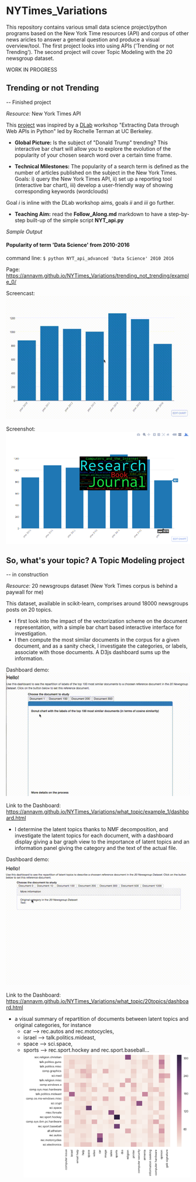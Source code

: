 # NYTimes_Variations
This repository contains various small data science project/python programs based on  the New York Time resources (API) and corpus of other news aricles to answer a general question and produce a visual overview/tool. The first project looks into using APIs ('Trending or not Trending'). The second project will cover Topic Modeling with the 20 newsgroup dataset.

WORK IN PROGRESS

## Trending or not Trending

-- Finished project

*Resource:* New York Times API


This [project](https://github.com/AnnaVM/NYTimes_Variations/tree/master/trending_not_trending) was inspired by a [DLab](http://dlab.berkeley.edu/) workshop  "Extracting Data through Web APIs in Python" led by Rochelle Terman at UC Berkeley.


* **Global Picture:** Is the subject of "Donald Trump" trending? This interactive bar chart will allow you to explore the evolution of the popularity of your chosen search word over a certain time frame.

* **Technical Milestones:** The popularity of a search term is defined as the number of articles published on the subject in the New York Times. Goals: i) query the New York Times API, ii) set up a reporting tool (interactive bar chart), iii) develop a user-friendly way of showing corresponding keywords (wordclouds)

Goal *i* is inline with the DLab workshop aims, goals *ii* and *iii* go further.

* **Teaching Aim:** read the **Follow_Along.md** markdown to have a step-by-step built-up of the simple script **NYT_api.py**

*Sample Output*
#### Popularity of term 'Data Science' from 2010-2016

command line: `$ python NYT_api_advanced 'Data Science' 2010 2016`

Page: https://annavm.github.io/NYTimes_Variations/trending_not_trending/example_0/

Screencast: ![dashboard demo](https://github.com/AnnaVM/NYTimes_Variations/blob/master/trending_not_trending/example_0/Dashboard_Demo_DataScience.gif "Dashboard demo for Data Science query")

Screenshot: ![Screenshot of example_0][ex_0]


[ex_0]: https://github.com/AnnaVM/NYTimes_Variations/blob/master/trending_not_trending/images/plotly_Data_Science.png "Screenshot for the interactive bar graph for the trend in search term Data Science from 2010 to 2016"

## So, what's your topic? A Topic Modeling project

-- in construction

*Resource:*  20 newsgroups dataset (New York Times corpus is behind a paywall for me)

This dataset, available in scikit-learn, comprises around 18000 newsgroups posts on 20 topics.

- I first look into the impact of the vectorization scheme on the document representation, with a simple bar chart based interactive interface for investigation.
- I then compute the most similar documents in the corpus for a given document, and as a sanity check, I investigate the categories, or labels, associate with those documents. A D3js dashboard sums up the information.

Dashboard demo:
![dashboard demo](https://github.com/AnnaVM/NYTimes_Variations/blob/master/what_topic/example_1/similar_docs_dashboard.gif "Dashboard demo for document 13")

Link to the Dashboard:
https://annavm.github.io/NYTimes_Variations/what_topic/example_1/dashboard.html

- I determine the latent topics thanks to NMF decomposition, and investigate the latent topics for each document, with a dashboard display giving a bar graph view to the importance of latent topics and an information panel giving the category and the text of the actual file.

Dashboard demo:
![dashboard demo](https://github.com/AnnaVM/NYTimes_Variations/blob/master/what_topic/20topics/latent_topic_demo.gif "Demo - looking at latent topics for documents")

Link to the Dashboard:
https://annavm.github.io/NYTimes_Variations/what_topic/20topics/dashboard.html

- a visual summary of repartition of documents between latent topics and original categories, for instance
  - car --> rec.autos and rec.motocycles,
  - israel --> talk.politics.mideast,
  - space --> sci.space,
  - sports --> rec.sport.hockey and rec.sport.baseball...
![20_topics](https://github.com/AnnaVM/NYTimes_Variations/blob/master/what_topic/images/20_components.png)

